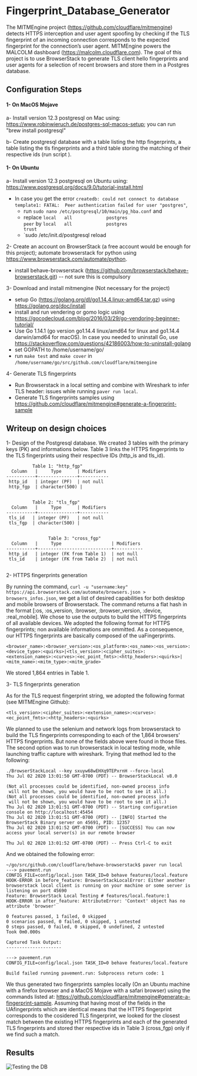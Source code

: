 # Fingerprint_Database_Generator
The MITMEngine project (https://github.com/cloudflare/mitmengine) detects HTTPS interception and user agent spoofing by checking if the TLS fingerprint of an incoming connection corresponds to the expected fingerprint for the connection’s user agent. MITMEngine powers the MALCOLM dashboard (https://malcolm.cloudflare.com). The goal of this project is to use BrowserStack to generate TLS client hello fingerprints and user agents for a selection of recent browsers and store them in a Postgres database.


## Configuration Steps

#### 1- On MacOS Mojave 

a- Install version 12.3 postgresql on Mac using: https://www.robinwieruch.de/postgres-sql-macos-setup;  you can run "brew install postgresql"

b- Create postgresql database with a table listing the http fingerprints, a table listing the tls fingerprints and a third table storing the matching of their respective ids (run script ). 
 
  
#### 1- On Ubuntu
 
a- Install version 12.3 postgresql on Ubuntu using: https://www.postgresql.org/docs/9.0/tutorial-install.html
  * In case you get the error `createdb: could not connect to database template1: FATAL:  Peer authentication failed for user "postgres"`,  
     * run `sudo nano /etc/postgresql/10/main/pg_hba.conf` and 
     * replace `local   all             postgres                                peer` by `local   all             postgres                                trust`
     * `sudo /etc/init.d/postgresql reload 


2- Create an account on BrowserStack (a free account would be enough for this project); automate browserstack for python using https://www.browserstack.com/automate/python. 
  * install behave-browserstack (https://github.com/browserstack/behave-browserstack.git) -- not sure this is compulsory
  
  
3- Download and install mitmengine (Not necessary for the project) 
  * setup Go (https://golang.org/dl/go1.14.4.linux-amd64.tar.gz) using https://golang.org/doc/install
  * install and run vendering or gomo logic using https://gocodecloud.com/blog/2016/03/29/go-vendoring-beginner-tutorial/ 
  * Use Go 1.14.1 (go version go1.14.4 linux/amd64 for linux and go1.14.4 darwin/amd64 for macOS). In case you needed to uninstall Go, use https://stackoverflow.com/questions/42186003/how-to-uninstall-golang
  * set GOPATH to /home/username/go/
  * run ``make test`` and ``make cover`` in ```/home/username/go/src/github.com/cloudflare/mitmengine```
 
 
4- Generate TLS fingerprints
  * Run Browserstack in a local setting and combine with Wireshark to infer TLS header: issues while running ```paver run local```. 
  * Generate TLS fingerprints samples using https://github.com/cloudflare/mitmengine#generate-a-fingerprint-sample
  


## Writeup on design choices

1- Design of the Postgresql database.
We created 3 tables with the primary keys (PK) and informations below. Table 3 links the HTTPS fingerprints to the TLS fingerprints using their respective IDs (http_is and tls_id). 

```
          Table 1: "http_fgp"
  Column   |     Type      | Modifiers
-----------+---------------+-----------
 http_id   | integer (PF)  | not null
 http_fgp  | character(500) |


          Table 2: "tls_fgp"
  Column   |     Type      | Modifiers
-----------+---------------+-----------
 tls_id   | integer (PF)   | not null
 tls_fgp  | character(500) | 


                Table 3: "cross_fgp"
  Column   |     Type                   | Modifiers
-----------+----------------------------+-----------
 http_id   | integer (FK from Table 1)  | not null
 tls_id    | integer (FK from Table 2)  | not null
 
```

2- HTTPS fingerprints generation

By running the command,  `curl -u "username:key" https://api.browserstack.com/automate/browsers.json > browsers_infos.json`, we get a list of desired capabilities for both desktop and mobile browsers of Browserstack. The command returns a flat hash in the format [:os, :os_version, :browser, :browser_version, :device, :real_mobile]. We chose to use the outputs to build the HTTPS fingerprints of all available devices. We adopted the following format for HTTPS fingerprints; non available informations are ommitted. As a consequence, our HTTPS fingerprints are basically composed of the uaFingerprints.

```<browser_name>:<browser_version>:<os_platform>:<os_name>:<os_version>:<device_type>:<quirks>|<tls_version>:<cipher_suites>:<extension_names>:<curves>:<ec_point_fmts>:<http_headers>:<quirks>|<mitm_name>:<mitm_type>:<mitm_grade>```

We stored 1,864 entries in Table 1.


3- TLS fingerprints generation

As for the TLS request fingerprint string, we adopted the following format (see MITMEngine Github):

```<tls_version>:<cipher_suites>:<extension_names>:<curves>:<ec_point_fmts>:<http_headers>:<quirks>```

We planned to use the selenium and network logs from browserstack to build the TLS fingerprints corresponding to each of the 1,864 browsers' HTTPS fingerprints. But none of the fields above were found in those files. The second option was to run browserstack in local testing mode, while launching traffic capture with wireshark. Trying that method led to the following: 

```
./BrowserStackLocal --key sxuyw68wEHXq9TEPxrnH --force-local
Thu Jul 02 2020 13:01:50 GMT-0700 (PDT) -- BrowserStackLocal v8.0

(Not all processes could be identified, non-owned process info
 will not be shown, you would have to be root to see it all.)
(Not all processes could be identified, non-owned process info
 will not be shown, you would have to be root to see it all.)
Thu Jul 02 2020 13:01:51 GMT-0700 (PDT) -- Starting configuration console on http://localhost:45454
Thu Jul 02 2020 13:01:51 GMT-0700 (PDT) -- [INFO] Started the BrowserStack Binary server on 45691, PID: 12357
Thu Jul 02 2020 13:01:52 GMT-0700 (PDT) -- [SUCCESS] You can now access your local server(s) in our remote browser

Thu Jul 02 2020 13:01:52 GMT-0700 (PDT) -- Press Ctrl-C to exit
```

And we obtained the following error:

```
~/go/src/github.com/cloudflare/behave-browserstack$ paver run local
---> pavement.run
CONFIG_FILE=config/local.json TASK_ID=0 behave features/local.feature
HOOK-ERROR in before_feature: BrowserStackLocalError: Either another browserstack local client is running on your machine or some server is listening on port 45690
Feature: BrowserStack Local Testing # features/local.feature:1
HOOK-ERROR in after_feature: AttributeError: 'Context' object has no attribute 'browser'

0 features passed, 1 failed, 0 skipped
0 scenarios passed, 0 failed, 0 skipped, 1 untested
0 steps passed, 0 failed, 0 skipped, 0 undefined, 2 untested
Took 0m0.000s

Captured Task Output:
---------------------

---> pavement.run
CONFIG_FILE=config/local.json TASK_ID=0 behave features/local.feature

Build failed running pavement.run: Subprocess return code: 1
```

We thus generated two fingerprints samples locally (On an Ubuntu machine with a firefox browser and a MacOS Mojave with a safari browser) using the commands listed at: https://github.com/cloudflare/mitmengine#generate-a-fingerprint-sample. Assuming that having most of the fields in the UAfingerprints which are identical means that the HTTPS fingerprint corresponds to the cosidered TLS fingerprint, we looked for the closest match between the existing HTTPS fingerprints and each of the generated TLS fingerprints and stored ther respective ids in Table 3 (cross_fgp) only if we find such a match. 



## Results

![Testing the DB](images/db.png)
